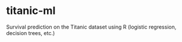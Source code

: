 # titanic-ml
Survival prediction on the Titanic dataset using R (logistic regression, decision trees, etc.)
